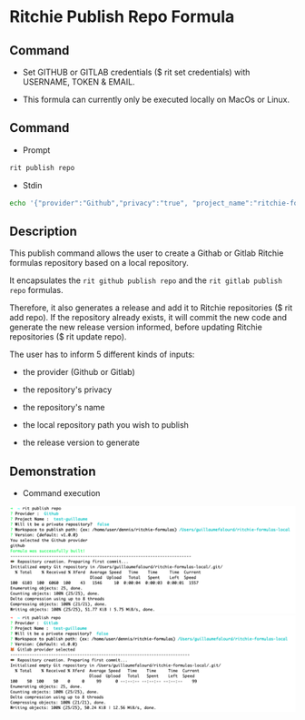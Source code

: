 <!-- markdownlint-disable-file MD013 -->
<!-- markdownlint-disable-file MD033 -->
<!-- markdownlint-disable-file MD024 -->

# Ritchie Publish Repo Formula

## Command

- Set GITHUB or GITLAB credentials ($ rit set credentials) with USERNAME, TOKEN & EMAIL.

- This formula can currently only be executed locally on MacOs or Linux.

## Command

- Prompt

```bash
rit publish repo
```

- Stdin

```bash
echo '{"provider":"Github","privacy":"true", "project_name":"ritchie-formulas-demo", "workspace_path":"/home/users/dennis/ritchie-formulas-local", "version":"v1.0.0"}' | rit publish repo --stdin
```

## Description

This publish command allows the user to create a Githab or Gitlab Ritchie formulas repository based on a local repository.

It encapsulates the `rit github publish repo` and the `rit gitlab publish repo` formulas.

Therefore, it also generates a release and add it to Ritchie repositories ($ rit add repo).
If the repository already exists, it will commit the new code and generate the new release version informed, before updating Ritchie repositories ($ rit update repo).

The user has to inform 5 different kinds of inputs:

- the provider (Github or Gitlab)

- the repository's privacy

- the repository's name

- the local repository path you wish to publish

- the release version to generate

## Demonstration

- Command execution

<img class="special-img-class" src="https://github.com/ZupIT/ritchie-formulas/raw/master/publish/repo/docs/img/Github.png" />

<img class="special-img-class" src="https://github.com/ZupIT/ritchie-formulas/raw/master/publish/repo/docs/img/Gitlab.png" />
